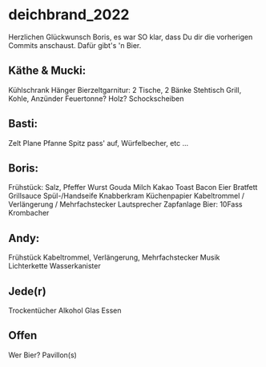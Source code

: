 # deichbrand_2022

Herzlichen Glückwunsch Boris, es war SO klar, dass Du dir die vorherigen Commits anschaust.
Dafür gibt's 'n Bier.

## Käthe & Mucki:

Kühlschrank
Hänger
Bierzeltgarnitur: 2 Tische, 2 Bänke
Stehtisch
Grill, Kohle, Anzünder
Feuertonne? Holz?
Schockscheiben

## Basti:

Zelt
Plane
Pfanne
Spitz pass' auf, Würfelbecher, etc ...

## Boris:

Frühstück:
Salz, Pfeffer
Wurst
Gouda
Milch
Kakao
Toast
Bacon
Eier
Bratfett
Grillsauce
Spül-/Handseife
Knabberkram
Küchenpapier
Kabeltrommel / Verlängerung / Mehrfachstecker
Lautsprecher
Zapfanlage
Bier: 10Fass Krombacher

## Andy:

Frühstück
Kabeltrommel, Verlängerung, Mehrfachstecker
Musik
Lichterkette
Wasserkanister

## Jede(r)

Trockentücher
Alkohol
Glas
Essen

## Offen

Wer Bier?
Pavillon(s)
